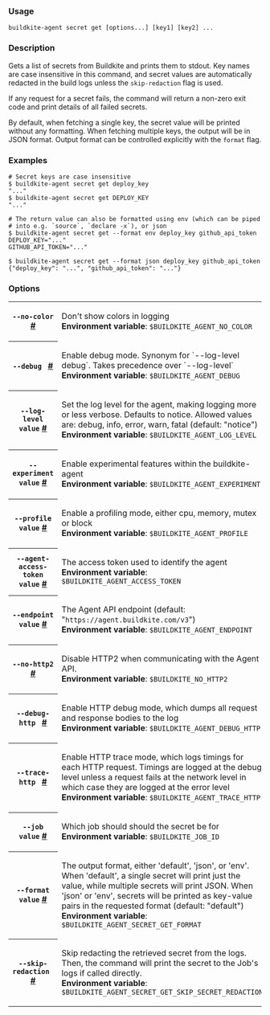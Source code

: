 <!--
  _____   ____    _   _  ____ _______   ______ _____ _____ _______
 |  __ \ / __ \  | \ | |/ __ \__   __| |  ____|  __ \_   _|__   __|
 | |  | | |  | | |  \| | |  | | | |    | |__  | |  | || |    | |
 | |  | | |  | | | . ` | |  | | | |    |  __| | |  | || |    | |
 | |__| | |__| | | |\  | |__| | | |    | |____| |__| || |_   | |
 |_____/ \____/  |_| \_|\____/  |_|    |______|_____/_____|  |_|

This file is auto-generated by scripts/update-agent-help.sh, please update the
agent CLI help in https://github.com/buildkite/agent and run the generation
script.

-->

### Usage

`buildkite-agent secret get [options...] [key1] [key2] ...`

### Description

Gets a list of secrets from Buildkite and prints them to stdout. Key names are case
insensitive in this command, and secret values are automatically redacted in the build logs
unless the `skip-redaction` flag is used.

If any request for a secret fails, the command will return a non-zero exit code and print
details of all failed secrets.

By default, when fetching a single key, the secret value will be printed without any
formatting. When fetching multiple keys, the output will be in JSON format. Output
format can be controlled explicitly with the `format` flag.

### Examples

```shell
# Secret keys are case insensitive
$ buildkite-agent secret get deploy_key
"..."
$ buildkite-agent secret get DEPLOY_KEY
"..."
```

```shell
# The return value can also be formatted using env (which can be piped
# into e.g. `source`, `declare -x`), or json
$ buildkite-agent secret get --format env deploy_key github_api_token
DEPLOY_KEY="..."
GITHUB_API_TOKEN="..."
```

```shell
$ buildkite-agent secret get --format json deploy_key github_api_token
{"deploy_key": "...", "github_api_token": "..."}
```


### Options

<!-- vale off -->

<table class="Docs__attribute__table">
<tr id="no-color"><th><code>--no-color </code> <a class="Docs__attribute__link" href="#no-color">#</a></th><td><p>Don't show colors in logging<br /><strong>Environment variable</strong>: <code>$BUILDKITE_AGENT_NO_COLOR</code></p></td></tr>
<tr id="debug"><th><code>--debug </code> <a class="Docs__attribute__link" href="#debug">#</a></th><td><p>Enable debug mode. Synonym for `--log-level debug`. Takes precedence over `--log-level`<br /><strong>Environment variable</strong>: <code>$BUILDKITE_AGENT_DEBUG</code></p></td></tr>
<tr id="log-level"><th><code>--log-level value</code> <a class="Docs__attribute__link" href="#log-level">#</a></th><td><p>Set the log level for the agent, making logging more or less verbose. Defaults to notice. Allowed values are: debug, info, error, warn, fatal (default: "notice")<br /><strong>Environment variable</strong>: <code>$BUILDKITE_AGENT_LOG_LEVEL</code></p></td></tr>
<tr id="experiment"><th><code>--experiment value</code> <a class="Docs__attribute__link" href="#experiment">#</a></th><td><p>Enable experimental features within the buildkite-agent<br /><strong>Environment variable</strong>: <code>$BUILDKITE_AGENT_EXPERIMENT</code></p></td></tr>
<tr id="profile"><th><code>--profile value</code> <a class="Docs__attribute__link" href="#profile">#</a></th><td><p>Enable a profiling mode, either cpu, memory, mutex or block<br /><strong>Environment variable</strong>: <code>$BUILDKITE_AGENT_PROFILE</code></p></td></tr>
<tr id="agent-access-token"><th><code>--agent-access-token value</code> <a class="Docs__attribute__link" href="#agent-access-token">#</a></th><td><p>The access token used to identify the agent<br /><strong>Environment variable</strong>: <code>$BUILDKITE_AGENT_ACCESS_TOKEN</code></p></td></tr>
<tr id="endpoint"><th><code>--endpoint value</code> <a class="Docs__attribute__link" href="#endpoint">#</a></th><td><p>The Agent API endpoint (default: "<code>https://agent.buildkite.com/v3</code>")<br /><strong>Environment variable</strong>: <code>$BUILDKITE_AGENT_ENDPOINT</code></p></td></tr>
<tr id="no-http2"><th><code>--no-http2 </code> <a class="Docs__attribute__link" href="#no-http2">#</a></th><td><p>Disable HTTP2 when communicating with the Agent API.<br /><strong>Environment variable</strong>: <code>$BUILDKITE_NO_HTTP2</code></p></td></tr>
<tr id="debug-http"><th><code>--debug-http </code> <a class="Docs__attribute__link" href="#debug-http">#</a></th><td><p>Enable HTTP debug mode, which dumps all request and response bodies to the log<br /><strong>Environment variable</strong>: <code>$BUILDKITE_AGENT_DEBUG_HTTP</code></p></td></tr>
<tr id="trace-http"><th><code>--trace-http </code> <a class="Docs__attribute__link" href="#trace-http">#</a></th><td><p>Enable HTTP trace mode, which logs timings for each HTTP request. Timings are logged at the debug level unless a request fails at the network level in which case they are logged at the error level<br /><strong>Environment variable</strong>: <code>$BUILDKITE_AGENT_TRACE_HTTP</code></p></td></tr>
<tr id="job"><th><code>--job value</code> <a class="Docs__attribute__link" href="#job">#</a></th><td><p>Which job should should the secret be for<br /><strong>Environment variable</strong>: <code>$BUILDKITE_JOB_ID</code></p></td></tr>
<tr id="format"><th><code>--format value</code> <a class="Docs__attribute__link" href="#format">#</a></th><td><p>The output format, either 'default', 'json', or 'env'. When 'default', a single secret will print just the value, while multiple secrets will print JSON. When 'json' or 'env', secrets will be printed as key-value pairs in the requested format (default: "default")<br /><strong>Environment variable</strong>: <code>$BUILDKITE_AGENT_SECRET_GET_FORMAT</code></p></td></tr>
<tr id="skip-redaction"><th><code>--skip-redaction </code> <a class="Docs__attribute__link" href="#skip-redaction">#</a></th><td><p>Skip redacting the retrieved secret from the logs. Then, the command will print the secret to the Job's logs if called directly.<br /><strong>Environment variable</strong>: <code>$BUILDKITE_AGENT_SECRET_GET_SKIP_SECRET_REDACTION</code></p></td></tr>
</table>

<!-- vale on -->
